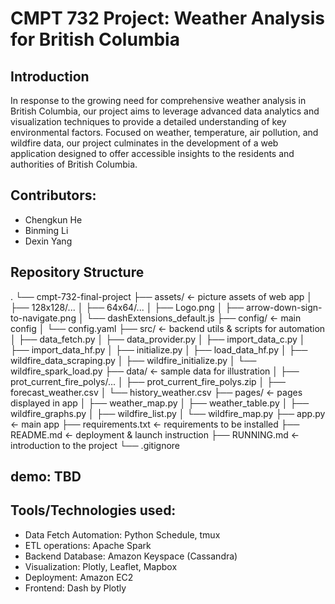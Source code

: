 # CMPT 732 Project: Weather Analysis for British Columbia

## Introduction

In response to the growing need for comprehensive weather analysis in British Columbia, our project aims to leverage advanced data analytics and visualization techniques to provide a detailed understanding of key environmental factors. Focused on weather, temperature, air pollution, and wildfire data, our project culminates in the development of a web application designed to offer accessible insights to the residents and authorities of British Columbia.


## Contributors: 

* Chengkun He
* Binming Li
* Dexin Yang

## Repository Structure

.
└── cmpt-732-final-project
    ├── assets/                                <- picture assets of web app
    │   ├── 128x128/...
    │   ├── 64x64/...
    │   ├── Logo.png
    │   ├── arrow-down-sign-to-navigate.png
    │   └── dashExtensions_default.js
    ├── config/                                <- main config
    │   └── config.yaml
    ├── src/                                   <- backend utils & scripts for automation
    │   ├── data_fetch.py
    │   ├── data_provider.py
    │   ├── import_data_c.py
    │   ├── import_data_hf.py
    │   ├── initialize.py
    │   ├── load_data_hf.py
    │   ├── wildfire_data_scraping.py
    │   ├── wildfire_initialize.py
    │   └── wildfire_spark_load.py
    ├── data/                                  <- sample data for illustration
    │   ├── prot_current_fire_polys/...
    │   ├── prot_current_fire_polys.zip
    │   ├── forecast_weather.csv
    │   └── history_weather.csv
    ├── pages/                                 <- pages displayed in app
    │   ├── weather_map.py
    │   ├── weather_table.py
    │   ├── wildfire_graphs.py
    │   ├── wildfire_list.py
    │   └── wildfire_map.py
    ├── app.py                                 <- main app
    ├── requirements.txt                       <- requirements to be installed
    ├── README.md                              <- deployment & launch instruction
    ├── RUNNING.md                             <- introduction to the project
    └── .gitignore

## demo: TBD

## Tools/Technologies used:

* Data Fetch Automation: Python Schedule, tmux
* ETL operations: Apache Spark
* Backend Database: Amazon Keyspace (Cassandra)
* Visualization: Plotly, Leaflet, Mapbox
* Deployment: Amazon EC2
* Frontend: Dash by Plotly
